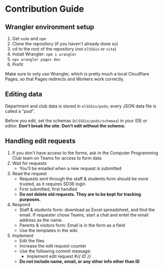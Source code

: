 # Contribution Guide
## Wrangler environment setup

1. Get `node` and `npm`
2. Clone the repository (if you haven't already done so)
3. cd to the root of the repository (not `elSSGin` or `site`)
4. Install Wrangler: `npm i wrangler`
5. `npx wrangler pages dev`
6. Profit

Make sure to only use Wrangler, which is pretty much a local Cloudflare Pages, so that Pages redirects and Workers work correctly.

## Editing data
Department and club data is stored in `elSSGin/pods`; every JSON data file is called a "pod".

Before you edit, set the schemas (`elSSGin/pods/schemas`) in your IDE or editor. **Don't break the site. Don't edit without the schema.**

## Handling edit requests
1. If you don't have access to the forms, ask in the Computer Programming Club team on Teams for access to form data
2. Wait for requests
   - You'll be emailed when a new request is submitted
3. Read the request
   - Requests sent through the staff & students form should be more trusted, as it requires SD36 login
   - First submitted, first handled
   - **Do not delete old requests. They are to be kept for tracking purposes.**
4. Respond
   - Staff & students form: download as Excel spreadsheet, and find the email. If requester chose Teams, start a chat and entet the email address as the name.
   - Parents & visitors form: Email is in the form as a field
   - Use the templates in the wiki
5. Implement
   - Edit the files
   - Increase the edit request counter
   - Use the following commit message:
     - Implement edit request #_{{ ID }}_
   - **Do not include name, email, or any other info other than ID**